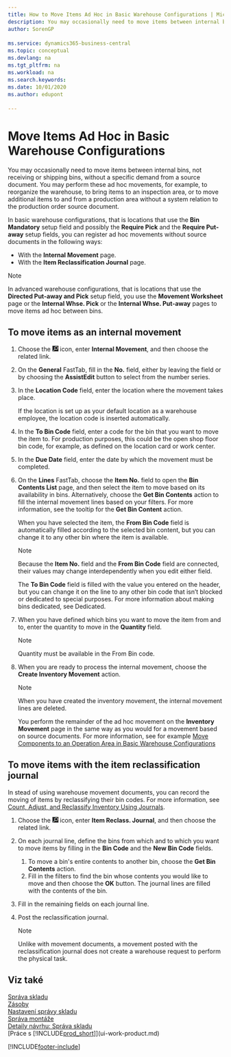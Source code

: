 ```yaml
---
title: How to Move Items Ad Hoc in Basic Warehouse Configurations | Microsoft Docs
description: You may occasionally need to move items between internal bins, not receiving or shipping bins, without a specific demand from a source document. You may perform these ad hoc movements, for example, to reorganize the warehouse, to bring items to an inspection area, or to move additional items to and from a production area without a system relation to the production order source document.
author: SorenGP

ms.service: dynamics365-business-central
ms.topic: conceptual
ms.devlang: na
ms.tgt_pltfrm: na
ms.workload: na
ms.search.keywords:
ms.date: 10/01/2020
ms.author: edupont

---
```

# Move Items Ad Hoc in Basic Warehouse Configurations
You may occasionally need to move items between internal bins, not receiving or shipping bins, without a specific demand from a source document. You may perform these ad hoc movements, for example, to reorganize the warehouse, to bring items to an inspection area, or to move additional items to and from a production area without a system relation to the production order source document.

In basic warehouse configurations, that is locations that use the **Bin Mandatory** setup field and possibly the **Require Pick** and the **Require Put-away** setup fields, you can register ad hoc movements without source documents in the following ways:

- With the **Internal Movement** page.
- With the **Item Reclassification Journal** page.

> [!NOTE]  
> In advanced warehouse configurations, that is locations that use the **Directed Put-away and Pick** setup field, you use the **Movement Worksheet** page or the **Internal Whse. Pick** or the **Internal Whse. Put-away** pages to move items ad hoc between bins.

## To move items as an internal movement
1. Choose the ![Lightbulb that opens the Tell Me feature](media/ui-search/search_small.png "Tell me what you want to do") icon, enter **Internal Movement**, and then choose the related link.
2. On the **General** FastTab, fill in the **No.** field, either by leaving the field or by choosing the **AssistEdit** button to select from the number series.
3. In the **Location Code** field, enter the location where the movement takes place.

   If the location is set up as your default location as a warehouse employee, the location code is inserted automatically.
4. In the **To Bin Code** field, enter a code for the bin that you want to move the item to. For production purposes, this could be the open shop floor bin code, for example, as defined on the location card or work center.
5. In the **Due Date** field, enter the date by which the movement must be completed.
6. On the **Lines** FastTab, choose the **Item No.** field to open the **Bin Contents List** page, and then select the item to move based on its availability in bins. Alternatively, choose the **Get Bin Contents** action to fill the internal movement lines based on your filters. For more information, see the tooltip for the **Get Bin Content** action.

   When you have selected the item, the **From Bin Code** field is automatically filled according to the selected bin content, but you can change it to any other bin where the item is available.

   > [!NOTE]  
   > Because the **Item No.** field and the **From Bin Code** field are connected, their values may change interdependently when you edit either field.

   The **To Bin Code** field is filled with the value you entered on the header, but you can change it on the line to any other bin code that isn’t blocked or dedicated to special purposes. For more information about making bins dedicated, see Dedicated.
7. When you have defined which bins you want to move the item from and to, enter the quantity to move in the **Quantity** field.

   > [!NOTE]  
   > Quantity must be available in the From Bin code.

8. When you are ready to process the internal movement, choose the **Create Inventory Movement** action.

   > [!NOTE]  
   > When you have created the inventory movement, the internal movement lines are deleted.

   You perform the remainder of the ad hoc movement on the **Inventory Movement** page in the same way as you would for a movement based on source documents. For more information, see for example [Move Components to an Operation Area in Basic Warehouse Configurations](warehouse-how-to-move-components-to-an-operation-area-in-basic-warehousing.md)

## To move items with the item reclassification journal
In stead of using warehouse movement documents, you can record the moving of items by reclassifying their bin codes. For more information, see [Count, Adjust, and Reclassify Inventory Using Journals](inventory-how-count-adjust-reclassify.md).
1. Choose the ![Lightbulb that opens the Tell Me feature](media/ui-search/search_small.png "Tell me what you want to do") icon, enter **Item Reclass. Journal**, and then choose the related link.
2. On each journal line, define the bins from which and to which you want to move items by filling in the **Bin Code** and the **New Bin Code** fields.

   1. To move a bin's entire contents to another bin, choose the **Get Bin Contents** action.
   2. Fill in the filters to find the bin whose contents you would like to move and then choose the **OK** button. The journal lines are filled with the contents of the bin.
3. Fill in the remaining fields on each journal line.
4. Post the reclassification journal.

   > [!NOTE]  
   > Unlike with movement documents, a movement posted with the reclassification journal does not create a warehouse request to perform the physical task.

## Viz také
[Správa skladu](warehouse-manage-warehouse.md)    
[Zásoby](inventory-manage-inventory.md)    
[Nastavení správy skladu](warehouse-setup-warehouse.md)       
[Správa montáže](assembly-assemble-items.md)      
[Detaily návrhu: Správa skladu](design-details-warehouse-management.md)    
[Práce s [!INCLUDE[prod_short](includes/prod_short.md)]](ui-work-product.md)


[!INCLUDE[footer-include](includes/footer-banner.md)]